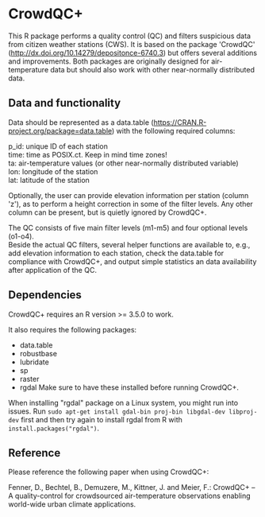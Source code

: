 # CrowdQC+

This R package performs a quality control (QC) and filters suspicious data from citizen weather stations (CWS). It is based on the package 'CrowdQC' (http://dx.doi.org/10.14279/depositonce-6740.3) but offers several additions and improvements. Both packages are originally designed for air-temperature data but should also work with other near-normally distributed data.

## Data and functionality
Data should be represented as a data.table (https://CRAN.R-project.org/package=data.table) with the following required columns:

p_id: unique ID of each station<br>
time: time as POSIX.ct. Keep in mind time zones!<br>
ta: air-temperature values (or other near-normally distributed variable)<br>
lon: longitude of the station<br>
lat: latitude of the station<br>

Optionally, the user can provide elevation information per station (column 'z'), as to perform a height correction in some of the filter levels.
Any other column can be present, but is quietly ignored by CrowdQC+.

The QC consists of five main filter levels (m1-m5) and four optional levels (o1-o4).<br>
Beside the actual QC filters, several helper functions are available to, e.g., add elevation information to each station, check the data.table for compliance with CrowdQC+, and output simple statistics an data availability after application of the QC.

## Dependencies
CrowdQC+ requires an R version >= 3.5.0 to work.

It also requires the following packages: 
- data.table
- robustbase
- lubridate
- sp
- raster
- rgdal
Make sure to have these installed before running CrowdQC+.

When installing "rgdal" package on a Linux system, you might run into issues. Run `sudo apt-get install gdal-bin proj-bin libgdal-dev libproj-dev` first and then try again to install rgdal from R with `install.packages("rgdal")`.

## Reference
Please reference the following paper when using CrowdQC+:

Fenner, D., Bechtel, B., Demuzere, M., Kittner, J. and Meier, F.: CrowdQC+ – A quality-control for crowdsourced air-temperature observations enabling world-wide urban climate applications.

